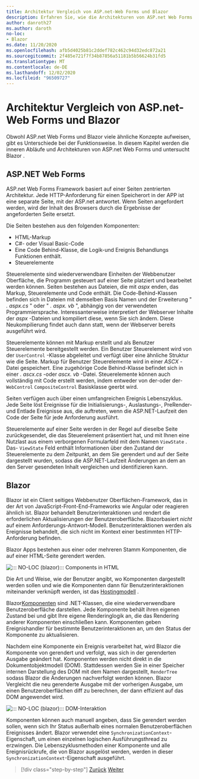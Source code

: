 ```yaml
---
title: Architektur Vergleich von ASP.net-Web Forms und Blazor
description: Erfahren Sie, wie die Architekturen von ASP.net Web Forms und Blazor vergleichen.
author: danroth27
ms.author: daroth
no-loc:
- Blazor
ms.date: 11/20/2020
ms.openlocfilehash: afb5d4025b81c2ddef782c462c94d32edc872a21
ms.sourcegitcommit: 2f485e721f7f34b87856a51181b5b56624b31fd5
ms.translationtype: MT
ms.contentlocale: de-DE
ms.lasthandoff: 12/02/2020
ms.locfileid: "96509727"
---
```

# <a name="architecture-comparison-of-aspnet-web-forms-and-no-locblazor"></a>Architektur Vergleich von ASP.net-Web Forms und Blazor

Obwohl ASP.net Web Forms und Blazor viele ähnliche Konzepte aufweisen, gibt es Unterschiede bei der Funktionsweise. In diesem Kapitel werden die inneren Abläufe und Architekturen von ASP.net Web Forms und untersucht Blazor .

## <a name="aspnet-web-forms"></a>ASP.NET Web Forms

ASP.net Web Forms Framework basiert auf einer Seiten zentrierten Architektur. Jede HTTP-Anforderung für einen Speicherort in der APP ist eine separate Seite, mit der ASP.net antwortet. Wenn Seiten angefordert werden, wird der Inhalt des Browsers durch die Ergebnisse der angeforderten Seite ersetzt.

Die Seiten bestehen aus den folgenden Komponenten:

- HTML-Markup
- C#- oder Visual Basic-Code
- Eine Code Behind-Klasse, die Logik-und Ereignis Behandlungs Funktionen enthält.
- Steuerelemente

Steuerelemente sind wiederverwendbare Einheiten der Webbenutzer Oberfläche, die Programm gesteuert auf einer Seite platziert und bearbeitet werden können. Seiten bestehen aus Dateien, die mit *aspx* enden, das Markup, Steuerelemente und Code enthält. Die Code-Behind-Klassen befinden sich in Dateien mit demselben Basis Namen und der Erweiterung " *. aspx.cs* " oder " *. aspx. vb* ", abhängig von der verwendeten Programmiersprache. Interessanterweise interpretiert der Webserver Inhalte der *aspx* -Dateien und kompiliert diese, wenn Sie sich ändern. Diese Neukompilierung findet auch dann statt, wenn der Webserver bereits ausgeführt wird.

Steuerelemente können mit Markup erstellt und als Benutzer Steuerelemente bereitgestellt werden. Ein Benutzer Steuerelement wird von der `UserControl` -Klasse abgeleitet und verfügt über eine ähnliche Struktur wie die Seite. Markup für Benutzer Steuerelemente wird in einer *ASCX* -Datei gespeichert. Eine zugehörige Code Behind-Klasse befindet sich in einer *. ascx.cs* -oder *ascx. vb* -Datei. Steuerelemente können auch vollständig mit Code erstellt werden, indem entweder von der-oder der- `WebControl` `CompositeControl` Basisklasse geerbt wird.

Seiten verfügen auch über einen umfangreichen Ereignis Lebenszyklus. Jede Seite löst Ereignisse für die Initialisierungs-, Auslastungs-, PreRender-und Entlade Ereignisse aus, die auftreten, wenn die ASP.NET-Laufzeit den Code der Seite für jede Anforderung ausführt.

Steuerelemente auf einer Seite werden in der Regel auf dieselbe Seite zurückgesendet, die das Steuerelement präsentiert hat, und mit Ihnen eine Nutzlast aus einem verborgenen Formularfeld mit dem Namen `ViewState` . Das- `ViewState` Feld enthält Informationen über den Zustand der Steuerelemente zu dem Zeitpunkt, an dem Sie gerendert und auf der Seite dargestellt wurden, sodass die ASP.NET-Laufzeit Änderungen an dem an den Server gesendeten Inhalt vergleichen und identifizieren kann.

## Blazor

Blazor ist ein Client seitiges Webbenutzer Oberflächen-Framework, das in der Art von JavaScript-Front-End-Frameworks wie Angular oder reagieren ähnlich ist. Blazor behandelt Benutzerinteraktionen und rendert die erforderlichen Aktualisierungen der Benutzeroberfläche. Blazorbasiert *nicht* auf einem Anforderungs-Antwort-Modell. Benutzerinteraktionen werden als Ereignisse behandelt, die sich nicht im Kontext einer bestimmten HTTP-Anforderung befinden.

Blazor Apps bestehen aus einer oder mehreren Stamm Komponenten, die auf einer HTML-Seite gerendert werden.

![::: NO-LOC (blazor)::: Components in HTML](./media/architecture-comparison/blazor-components-in-html.png)

Die Art und Weise, wie der Benutzer angibt, wo Komponenten dargestellt werden sollen und wie die Komponenten dann für Benutzerinteraktionen miteinander verknüpft werden, ist das [Hostingmodell](hosting-models.md) .

Blazor[Komponenten](components.md) sind .NET-Klassen, die eine wiederverwendbare Benutzeroberfläche darstellen. Jede Komponente behält ihren eigenen Zustand bei und gibt Ihre eigene Renderinglogik an, die das Rendering anderer Komponenten einschließen kann. Komponenten geben Ereignishandler für bestimmte Benutzerinteraktionen an, um den Status der Komponente zu aktualisieren.

Nachdem eine Komponente ein Ereignis verarbeitet hat, wird Blazor die Komponente von gerendert und verfolgt, was sich in der gerenderten Ausgabe geändert hat. Komponenten werden nicht direkt in die Dokumentobjektmodell (DOM). Stattdessen werden Sie in einer Speicher internen Darstellung des DOM mit dem Namen dargestellt, `RenderTree` sodass Blazor die Änderungen nachverfolgt werden können. Blazor Vergleicht die neu gerenderte Ausgabe mit der vorherigen Ausgabe, um einen Benutzeroberflächen diff zu berechnen, der dann effizient auf das DOM angewendet wird.

![::: NO-LOC (blazor)::: DOM-Interaktion](./media/architecture-comparison/blazor-dom-interaction.png)

Komponenten können auch manuell angeben, dass Sie gerendert werden sollen, wenn sich Ihr Status außerhalb eines normalen Benutzeroberflächen Ereignisses ändert. Blazor verwendet eine `SynchronizationContext`-Eigenschaft, um einen einzelnen logischen Ausführungsthread zu erzwingen. Die Lebenszyklusmethoden einer Komponente und alle Ereignisrückrufe, die von Blazor ausgelöst werden, werden in dieser `SynchronizationContext`-Eigenschaft ausgeführt.

>[!div class="step-by-step"]
>[Zurück](introduction.md)
>[Weiter](hosting-models.md)
